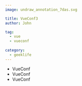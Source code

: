 ```yaml
---
image: undraw_annotation_7das.svg

title: VueConf3
author: John

tag:
  - vue 
  - vueconf
  
category:
  - geeklife
---
```

- VueConf
- VueConf
- VueConf
